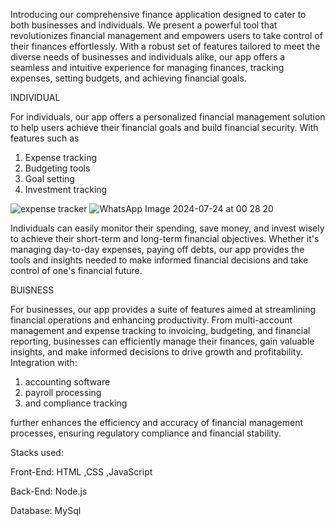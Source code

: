 Introducing our comprehensive finance application designed to cater to both businesses and individuals.
We present a powerful tool that revolutionizes financial management and empowers users to take control of their finances effortlessly. With a robust set of features tailored to meet the diverse needs of businesses and individuals alike, our app offers a seamless and intuitive experience for managing finances, tracking expenses, setting budgets, and achieving financial goals.

INDIVIDUAL

For individuals, our app offers a personalized financial management solution to help users achieve their financial goals and build financial security. With features such as 
1. Expense tracking
2. Budgeting tools
3. Goal setting 
4. Investment tracking
   
![expense tracker](https://github.com/user-attachments/assets/33fff096-47c1-4eb0-89b1-1dea13d3abd2)
![WhatsApp Image 2024-07-24 at 00 28 20](https://github.com/user-attachments/assets/4143b8b9-bf1c-49e9-8fd6-96b153cd00cd)

Individuals can easily monitor their spending, save money, and invest wisely to achieve their short-term and long-term financial objectives. Whether it's managing day-to-day expenses, paying off debts, our app provides the tools and insights needed to make informed financial decisions and take control of one's financial future.

BUISNESS

For businesses, our app provides a suite of features aimed at streamlining financial operations and enhancing productivity.
From multi-account management and expense tracking to invoicing, budgeting, and financial reporting, businesses can efficiently manage their finances, gain valuable insights, and make informed decisions to drive growth and profitability. 
Integration with:
1. accounting software
2. payroll processing
3. and compliance tracking
    
further enhances the efficiency and accuracy of financial management processes, ensuring regulatory compliance and financial stability.

Stacks used:

Front-End: HTML ,CSS ,JavaScript

Back-End: Node.js

Database: MySql



